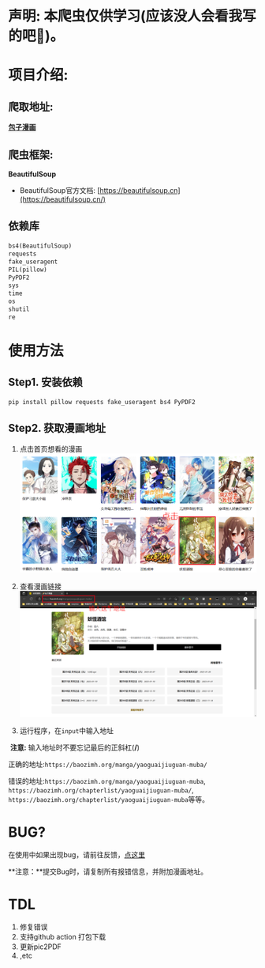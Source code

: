 # 声明: 本爬虫仅供学习(应该没人会看我写的吧:rofl:)。

# 项目介绍:

## 爬取地址:

**[包子漫画](https://baozimh.org)**

## 爬虫框架:

**BeautifulSoup**

- BeautifulSoup官方文档: [https://beautifulsoup.cn](https://beautifulsoup.cn/)

## 依赖库

```shell
bs4(BeautifulSoup)
requests
fake_useragent
PIL(pillow)
PyPDF2
sys
time
os
shutil
re
```

# 使用方法

## Step1. 安装依赖

```shell
pip install pillow requests fake_useragent bs4 PyPDF2
```

## Step2. 获取漫画地址

1. 点击首页想看的漫画![](./assets/helper1.png)

2. 查看漫画链接![](./assets/helper2.png)

3. 运行程序，在`input`中输入地址

​	**注意:** 输入地址时不要忘记最后的正斜杠(**/**) 

​	正确的地址:`https://baozimh.org/manga/yaoguaijiuguan-muba/`

​	错误的地址:`https://baozimh.org/manga/yaoguaijiuguan-muba`, `https://baozimh.org/chapterlist/yaoguaijiuguan-muba/`, `https://baozimh.org/chapterlist/yaoguaijiuguan-muba`等等。

# BUG?

在使用中如果出现bug，请前往反馈，[点这里](https://github.com/LemonFan-maker/Comic_Spider/issues)

**注意：**提交Bug时，请复制所有报错信息，并附加漫画地址。

# TDL

1. 修复错误
2. 支持github action 打包下载
3. 更新pic2PDF
4.  ,etc

